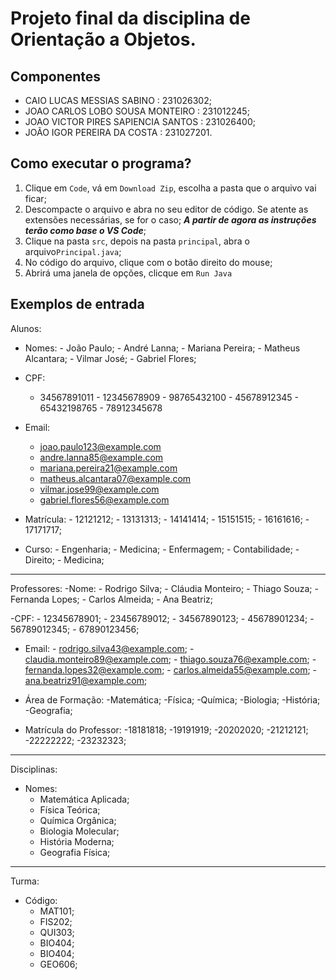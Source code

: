 # Projeto final da disciplina de Orientação a Objetos.

## Componentes
- CAIO LUCAS MESSIAS SABINO : 231026302;
- JOAO CARLOS LOBO SOUSA MONTEIRO : 231012245;
- JOAO VICTOR PIRES SAPIENCIA SANTOS : 231026400;
- JOÃO IGOR PEREIRA DA COSTA : 231027201.
## Como executar o programa?
1. Clique em `Code`, vá em `Download Zip`, escolha a pasta que o arquivo vai ficar;
2. Descompacte o arquivo e abra no seu editor de código. Se atente as extensões necessárias, se for o caso;
    ***A partir de agora as instruções terão como base o VS Code***;
3. Clique na pasta `src`, depois na pasta `principal`, abra o arquivo`Principal.java`;
4. No código do arquivo, clique com o botão direito do mouse;
5. Abrirá uma janela de opções, clicque em `Run Java`
## Exemplos de entrada

Alunos:
- Nomes:
        - João Paulo;
        - André Lanna;
        - Mariana Pereira;
        - Matheus Alcantara;
        - Vilmar José;
        - Gabriel Flores;
- CPF:
     - 34567891011
      - 12345678909
      - 98765432100
      - 45678912345
      - 65432198765
      - 78912345678
        
 - Email:
      - joao.paulo123@example.com
      - andre.lanna85@example.com
      - mariana.pereira21@example.com
      - matheus.alcantara07@example.com
      - vilmar.jose99@example.com
      - gabriel.flores56@example.com
   
- Matrícula:
       - 12121212;
       - 13131313;
       - 14141414;
       - 15151515;
       - 16161616;
       - 17171717;
- Curso:
        - Engenharia;
        - Medicina;
        - Enfermagem;
        - Contabilidade;
        - Direito;
        - Medicina;
---------------------------------------------------------------------------------------------------------------------------------------------------------
Professores:
-Nome:
     - Rodrigo Silva;
     - Cláudia Monteiro;
     - Thiago Souza;
     - Fernanda Lopes;
     - Carlos Almeida;
     - Ana Beatriz;

-CPF:
     - 12345678901;
     - 23456789012;
     - 34567890123;
     - 45678901234;
     - 56789012345;
     - 67890123456;
       
- Email:
      - rodrigo.silva43@example.com;
      - claudia.monteiro89@example.com;
      - thiago.souza76@example.com;
      - fernanda.lopes32@example.com;
      - carlos.almeida55@example.com;
      - ana.beatriz91@example.com;
      
- Área de Formação:
      -Matemática;
      -Física;
      -Química;
      -Biologia;
      -História;
      -Geografia;

- Matrícula do Professor:
      -18181818;
      -19191919;
      -20202020;
      -21212121;
      -22222222;
      -23232323;
---------------------------------------------------------------------------------------------------------------------------------------------------------
   Disciplinas:
- Nomes:
     - Matemática Aplicada;
     - Física Teórica;
     - Química Orgânica;
     - Biologia Molecular;
     - História Moderna;
     - Geografia Física;
---------------------------------------------------------------------------------------------------------------------------------------------------------
   Turma:
- Código:
     - MAT101;
     - FIS202;
     - QUI303;
     - BIO404;
     - BIO404;
     - GEO606;
